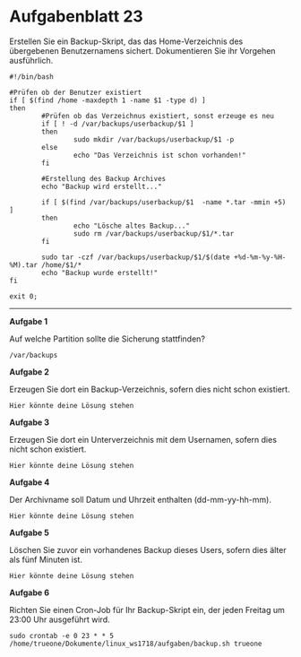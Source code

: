# Aufgabenblatt 23

Erstellen Sie ein Backup-Skript, das das Home-Verzeichnis des übergebenen Benutzernamens sichert. Dokumentieren Sie ihr Vorgehen ausführlich.

```
#!/bin/bash

#Prüfen ob der Benutzer existiert
if [ $(find /home -maxdepth 1 -name $1 -type d) ]
then
        #Prüfen ob das Verzeichnus existiert, sonst erzeuge es neu
        if [ ! -d /var/backups/userbackup/$1 ]
        then
                sudo mkdir /var/backups/userbackup/$1 -p
        else
                echo "Das Verzeichnis ist schon vorhanden!"
        fi

        #Erstellung des Backup Archives
        echo "Backup wird erstellt..."

        if [ $(find /var/backups/userbackup/$1  -name *.tar -mmin +5) ]
        then
                echo "Lösche altes Backup..."
                sudo rm /var/backups/userbackup/$1/*.tar
        fi

        sudo tar -czf /var/backups/userbackup/$1/$(date +%d-%m-%y-%H-%M).tar /home/$1/*
        echo "Backup wurde erstellt!" 
fi

exit 0;

```

---

**Aufgabe 1**

Auf welche Partition sollte die Sicherung stattfinden?

`/var/backups`

**Aufgabe 2**

Erzeugen Sie dort ein Backup-Verzeichnis, sofern dies nicht schon existiert.

`Hier könnte deine Lösung stehen`


**Aufgabe 3**

Erzeugen Sie dort ein Unterverzeichnis mit dem Usernamen, sofern dies nicht schon existiert.

`Hier könnte deine Lösung stehen`


**Aufgabe 4**

Der Archivname soll Datum und Uhrzeit enthalten (dd-mm-yy-hh-mm).

`Hier könnte deine Lösung stehen`


**Aufgabe 5**

Löschen Sie zuvor ein vorhandenes Backup dieses Users, sofern dies älter als fünf Minuten ist.

`Hier könnte deine Lösung stehen`


**Aufgabe 6**

Richten Sie einen Cron-Job für Ihr Backup-Skript ein, der jeden Freitag um 23:00 Uhr ausgeführt wird.

`sudo crontab -e
0 23 * * 5 /home/trueone/Dokumente/linux_ws1718/aufgaben/backup.sh trueone
`
